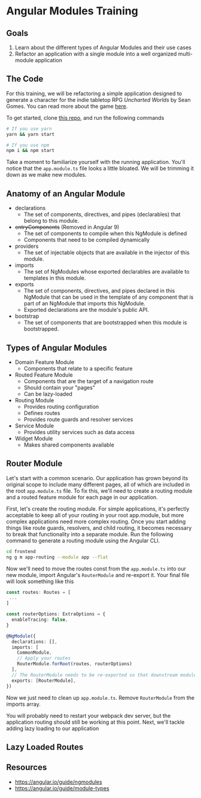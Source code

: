 # Angular Modules Training

## Goals

1. Learn about the different types of Angular Modules and their use cases
1. Refactor an application with a single module into a well organized
   multi-module application

## The Code

For this training, we will be refactoring a simple application designed to
generate a character for the indie tabletop RPG <i>Uncharted Worlds</i> by Sean
Gomes. You can read more about the game [here](https://uncharted-worlds.com/).

To get started, clone
[this repo](https://stash.arbfund.com/users/wclaiborne/repos/uwcharactergen/browse),
and run the following commands

```bash
# If you use yarn
yarn && yarn start

# If you use npm
npm i && npm start
```

Take a moment to familiarize yourself with the running application. You'll
notice that the `app.module.ts` file looks a little bloated. We will be trimming
it down as we make new modules.

## Anatomy of an Angular Module

- declarations
  - The set of components, directives, and pipes (declarables) that belong to
    this module.
- ~~entryComponents~~ (Removed in Angular 9)
  - The set of components to compile when this NgModule is defined
  - Components that need to be compiled dynamically
- providers
  - The set of injectable objects that are available in the injector of this
    module.
- imports
  - The set of NgModules whose exported declarables are available to templates
    in this module.
- exports
  - The set of components, directives, and pipes declared in this NgModule that
    can be used in the template of any component that is part of an NgModule
    that imports this NgModule.
  - Exported declarations are the module's public API.
- bootstrap
  - The set of components that are bootstrapped when this module is
    bootstrapped.

## Types of Angular Modules

- Domain Feature Module
  - Components that relate to a specific feature
- Routed Feature Module
  - Components that are the target of a navigation route
  - Should contain your "pages"
  - Can be lazy-loaded
- Routing Module
  - Provides routing configuration
  - Defines routes
  - Provides route guards and resolver services
- Service Module
  - Provides utility services such as data access
- Widget Module
  - Makes shared components available

## Router Module

Let's start with a common scenario. Our application has grown beyond its
original scope to include many different pages, all of which are included in the
root `app.module.ts` file. To fix this, we'll need to create a routing module
and a routed feature module for each page in our application.

First, let's create the routing module. For simple applications, it's perfectly
acceptable to keep all of your routing in your root app.module, but more complex
applications need more complex routing. Once you start adding things like route
guards, resolvers, and child routing, it becomes necessary to break that
functionality into a separate module. Run the following command to generate a
routing module using the Angular CLI.

```bash
cd frontend
ng g m app-routing --module app --flat
```

Now we'll need to move the routes const from the `app.module.ts` into our new
module, import Angular's `RouterModule` and re-export it. Your final file will
look something like this

```ts
const routes: Routes = [
 ...
]

const routerOptions: ExtraOptions = {
  enableTracing: false,
}

@NgModule({
  declarations: [],
  imports: [
    CommonModule,
    // Apply your routes
    RouterModule.forRoot(routes, routerOptions)
  ],
  // The RouterModule needs to be re-exported so that downstream modules have access to directives like routerLink and routerOutlet
  exports: [RouterModule],
})
```

Now we just need to clean up `app.module.ts`. Remove `RouterModule` from the
imports array.

You will probably need to restart your webpack dev server, but the application
routing should still be working at this point. Next, we'll tackle adding lazy
loading to our application

## Lazy Loaded Routes

## Resources

- https://angular.io/guide/ngmodules
- https://angular.io/guide/module-types

